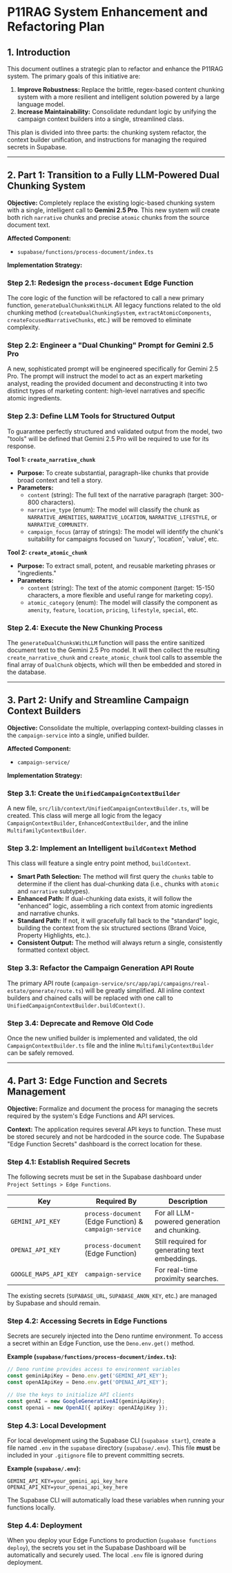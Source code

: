 # P11RAG System Enhancement and Refactoring Plan

## 1. Introduction

This document outlines a strategic plan to refactor and enhance the P11RAG system. The primary goals of this initiative are:

1.  **Improve Robustness:** Replace the brittle, regex-based content chunking system with a more resilient and intelligent solution powered by a large language model.
2.  **Increase Maintainability:** Consolidate redundant logic by unifying the campaign context builders into a single, streamlined class.

This plan is divided into three parts: the chunking system refactor, the context builder unification, and instructions for managing the required secrets in Supabase.

---

## 2. Part 1: Transition to a Fully LLM-Powered Dual Chunking System

**Objective:** Completely replace the existing logic-based chunking system with a single, intelligent call to **Gemini 2.5 Pro**. This new system will create both rich `narrative` chunks and precise `atomic` chunks from the source document text.

**Affected Component:**
*   `supabase/functions/process-document/index.ts`

**Implementation Strategy:**

### Step 2.1: Redesign the `process-document` Edge Function
The core logic of the function will be refactored to call a new primary function, `generateDualChunksWithLLM`. All legacy functions related to the old chunking method (`createDualChunkingSystem`, `extractAtomicComponents`, `createFocusedNarrativeChunks`, etc.) will be removed to eliminate complexity.

### Step 2.2: Engineer a "Dual Chunking" Prompt for Gemini 2.5 Pro
A new, sophisticated prompt will be engineered specifically for Gemini 2.5 Pro. The prompt will instruct the model to act as an expert marketing analyst, reading the provided document and deconstructing it into two distinct types of marketing content: high-level narratives and specific atomic ingredients.

### Step 2.3: Define LLM Tools for Structured Output
To guarantee perfectly structured and validated output from the model, two "tools" will be defined that Gemini 2.5 Pro will be required to use for its response.

**Tool 1: `create_narrative_chunk`**
- **Purpose:** To create substantial, paragraph-like chunks that provide broad context and tell a story.
- **Parameters:**
    - `content` (string): The full text of the narrative paragraph (target: 300-800 characters).
    - `narrative_type` (enum): The model will classify the chunk as `NARRATIVE_AMENITIES`, `NARRATIVE_LOCATION`, `NARRATIVE_LIFESTYLE`, or `NARRATIVE_COMMUNITY`.
    - `campaign_focus` (array of strings): The model will identify the chunk's suitability for campaigns focused on 'luxury', 'location', 'value', etc.

**Tool 2: `create_atomic_chunk`**
- **Purpose:** To extract small, potent, and reusable marketing phrases or "ingredients."
- **Parameters:**
    - `content` (string): The text of the atomic component (target: 15-150 characters, a more flexible and useful range for marketing copy).
    - `atomic_category` (enum): The model will classify the component as `amenity`, `feature`, `location`, `pricing`, `lifestyle`, `special`, etc.

### Step 2.4: Execute the New Chunking Process
The `generateDualChunksWithLLM` function will pass the entire sanitized document text to the Gemini 2.5 Pro model. It will then collect the resulting `create_narrative_chunk` and `create_atomic_chunk` tool calls to assemble the final array of `DualChunk` objects, which will then be embedded and stored in the database.

---

## 3. Part 2: Unify and Streamline Campaign Context Builders

**Objective:** Consolidate the multiple, overlapping context-building classes in the `campaign-service` into a single, unified builder.

**Affected Component:**
*   `campaign-service/`

**Implementation Strategy:**

### Step 3.1: Create the `UnifiedCampaignContextBuilder`
A new file, `src/lib/context/UnifiedCampaignContextBuilder.ts`, will be created. This class will merge all logic from the legacy `CampaignContextBuilder`, `EnhancedContextBuilder`, and the inline `MultifamilyContextBuilder`.

### Step 3.2: Implement an Intelligent `buildContext` Method
This class will feature a single entry point method, `buildContext`.
- **Smart Path Selection:** The method will first query the `chunks` table to determine if the client has dual-chunking data (i.e., chunks with `atomic` and `narrative` subtypes).
- **Enhanced Path:** If dual-chunking data exists, it will follow the "enhanced" logic, assembling a rich context from atomic ingredients and narrative chunks.
- **Standard Path:** If not, it will gracefully fall back to the "standard" logic, building the context from the six structured sections (Brand Voice, Property Highlights, etc.).
- **Consistent Output:** The method will always return a single, consistently formatted context object.

### Step 3.3: Refactor the Campaign Generation API Route
The primary API route (`campaign-service/src/app/api/campaigns/real-estate/generate/route.ts`) will be greatly simplified. All inline context builders and chained calls will be replaced with one call to `UnifiedCampaignContextBuilder.buildContext()`.

### Step 3.4: Deprecate and Remove Old Code
Once the new unified builder is implemented and validated, the old `CampaignContextBuilder.ts` file and the inline `MultifamilyContextBuilder` can be safely removed.

---

## 4. Part 3: Edge Function and Secrets Management

**Objective:** Formalize and document the process for managing the secrets required by the system's Edge Functions and API services.

**Context:** The application requires several API keys to function. These must be stored securely and not be hardcoded in the source code. The Supabase "Edge Function Secrets" dashboard is the correct location for these.

### Step 4.1: Establish Required Secrets
The following secrets must be set in the Supabase dashboard under `Project Settings > Edge Functions`.

| Key                   | Required By              | Description                                        |
| --------------------- | ------------------------ | -------------------------------------------------- |
| `GEMINI_API_KEY`      | `process-document` (Edge Function) & `campaign-service` | For all LLM-powered generation and chunking.    |
| `OPENAI_API_KEY`      | `process-document` (Edge Function) | Still required for generating text embeddings.     |
| `GOOGLE_MAPS_API_KEY` | `campaign-service`       | For real-time proximity searches.                  |

The existing secrets (`SUPABASE_URL`, `SUPABASE_ANON_KEY`, etc.) are managed by Supabase and should remain.

### Step 4.2: Accessing Secrets in Edge Functions
Secrets are securely injected into the Deno runtime environment. To access a secret within an Edge Function, use the `Deno.env.get()` method.

**Example (`supabase/functions/process-document/index.ts`):**
```typescript
// Deno runtime provides access to environment variables
const geminiApiKey = Deno.env.get('GEMINI_API_KEY');
const openAIApiKey = Deno.env.get('OPENAI_API_KEY');

// Use the keys to initialize API clients
const genAI = new GoogleGenerativeAI(geminiApiKey);
const openai = new OpenAI({ apiKey: openAIApiKey });
```

### Step 4.3: Local Development
For local development using the Supabase CLI (`supabase start`), create a file named `.env` in the `supabase` directory (`supabase/.env`). This file **must** be included in your `.gitignore` file to prevent committing secrets.

**Example (`supabase/.env`):**
```
GEMINI_API_KEY=your_gemini_api_key_here
OPENAI_API_KEY=your_openai_api_key_here
```
The Supabase CLI will automatically load these variables when running your functions locally.

### Step 4.4: Deployment
When you deploy your Edge Functions to production (`supabase functions deploy`), the secrets you set in the Supabase Dashboard will be automatically and securely used. The local `.env` file is ignored during deployment. 